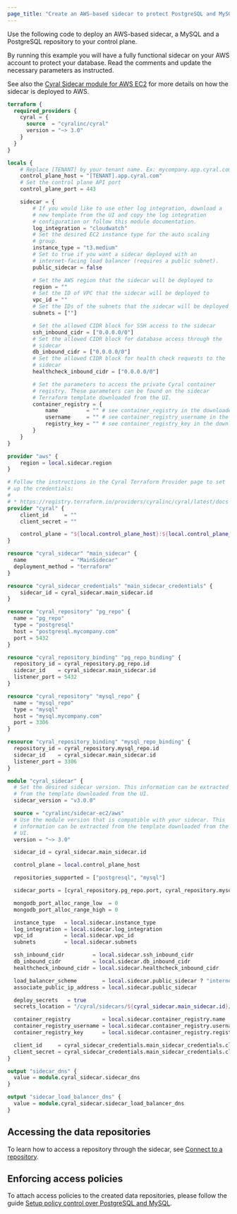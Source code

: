 ```yaml
---
page_title: "Create an AWS-based sidecar to protect PostgreSQL and MySQL databases"
---
```


Use the following code to deploy an AWS-based sidecar, a MySQL and a PostgreSQL
repository to your control plane.

By running this example you will have a fully functional sidecar on your AWS
account to protect your database. Read the comments and update the necessary
parameters as instructed.

See also the [Cyral Sidecar module for AWS EC2](https://registry.terraform.io/modules/cyralinc/sidecar-ec2/aws/latest)
for more details on how the sidecar is deployed to AWS.

```terraform
terraform {
  required_providers {
    cyral = {
      source  = "cyralinc/cyral"
      version = "~> 3.0"
    }
  }
}

locals {
    # Replace [TENANT] by your tenant name. Ex: mycompany.app.cyral.com
    control_plane_host = "[TENANT].app.cyral.com"
    # Set the control plane API port
    control_plane_port = 443

    sidecar = {
        # If you would like to use other log integration, download a
        # new template from the UI and copy the log integration
        # configuration or follow this module documentation.
        log_integration = "cloudwatch"
        # Set the desired EC2 instance type for the auto scaling
        # group.
        instance_type = "t3.medium"
        # Set to true if you want a sidecar deployed with an
        # internet-facing load balancer (requires a public subnet).
        public_sidecar = false

        # Set the AWS region that the sidecar will be deployed to
        region = ""
        # Set the ID of VPC that the sidecar will be deployed to
        vpc_id = ""
        # Set the IDs of the subnets that the sidecar will be deployed to
        subnets = [""]

        # Set the allowed CIDR block for SSH access to the sidecar
        ssh_inbound_cidr = ["0.0.0.0/0"]
        # Set the allowed CIDR block for database access through the
        # sidecar
        db_inbound_cidr = ["0.0.0.0/0"]
        # Set the allowed CIDR block for health check requests to the
        # sidecar
        healthcheck_inbound_cidr = ["0.0.0.0/0"]

        # Set the parameters to access the private Cyral container
        # registry. These parameters can be found on the sidecar
        # Terraform template downloaded from the UI.
        container_registry = {
            name         = "" # see container_registry in the downloaded template
            username     = "" # see container_registry_username in the downloaded template
            registry_key = "" # see container_registry_key in the downloaded template
        }
    }
}

provider "aws" {
    region = local.sidecar.region
}

# Follow the instructions in the Cyral Terraform Provider page to set
# up the credentials:
#
# * https://registry.terraform.io/providers/cyralinc/cyral/latest/docs
provider "cyral" {
    client_id     = ""
    client_secret = ""

    control_plane = "${local.control_plane_host}:${local.control_plane_port}"
}

resource "cyral_sidecar" "main_sidecar" {
  name              = "MainSidecar"
  deployment_method = "terraform"
}

resource "cyral_sidecar_credentials" "main_sidecar_credentials" {
    sidecar_id = cyral_sidecar.main_sidecar.id
}

resource "cyral_repository" "pg_repo" {
  name = "pg_repo"
  type = "postgresql"
  host = "postgresql.mycompany.com"
  port = 5432
}

resource "cyral_repository_binding" "pg_repo_binding" {
  repository_id = cyral_repository.pg_repo.id
  sidecar_id    = cyral_sidecar.main_sidecar.id
  listener_port = 5432
}

resource "cyral_repository" "mysql_repo" {
  name = "mysql_repo"
  type = "mysql"
  host = "mysql.mycompany.com"
  port = 3306
}

resource "cyral_repository_binding" "mysql_repo_binding" {
  repository_id = cyral_repository.mysql_repo.id
  sidecar_id    = cyral_sidecar.main_sidecar.id
  listener_port = 3306
}

module "cyral_sidecar" {
  # Set the desired sidecar version. This information can be extracted
  # from the template downloaded from the UI.
  sidecar_version = "v3.0.0"

  source = "cyralinc/sidecar-ec2/aws"
  # Use the module version that is compatible with your sidecar. This
  # information can be extracted from the template downloaded from the
  # UI.
  version = "~> 3.0"

  sidecar_id = cyral_sidecar.main_sidecar.id

  control_plane = local.control_plane_host

  repositories_supported = ["postgresql", "mysql"]

  sidecar_ports = [cyral_repository.pg_repo.port, cyral_repository.mysql_repo.port]

  mongodb_port_alloc_range_low  = 0
  mongodb_port_alloc_range_high = 0

  instance_type   = local.sidecar.instance_type
  log_integration = local.sidecar.log_integration
  vpc_id          = local.sidecar.vpc_id
  subnets         = local.sidecar.subnets

  ssh_inbound_cidr         = local.sidecar.ssh_inbound_cidr
  db_inbound_cidr          = local.sidecar.db_inbound_cidr
  healthcheck_inbound_cidr = local.sidecar.healthcheck_inbound_cidr

  load_balancer_scheme        = local.sidecar.public_sidecar ? "internet-facing" : "internal"
  associate_public_ip_address = local.sidecar.public_sidecar

  deploy_secrets   = true
  secrets_location = "/cyral/sidecars/${cyral_sidecar.main_sidecar.id}/secrets"

  container_registry          = local.sidecar.container_registry.name
  container_registry_username = local.sidecar.container_registry.username
  container_registry_key      = local.sidecar.container_registry.registry_key

  client_id     = cyral_sidecar_credentials.main_sidecar_credentials.client_id
  client_secret = cyral_sidecar_credentials.main_sidecar_credentials.client_secret
}

output "sidecar_dns" {
  value = module.cyral_sidecar.sidecar_dns
}

output "sidecar_load_balancer_dns" {
  value = module.cyral_sidecar.sidecar_load_balancer_dns
}
```

## Accessing the data repositories

To learn how to access a repository through the sidecar, see [Connect to a
repository](https://cyral.com/docs/connect/repo-connect).

## Enforcing access policies

To attach access policies to the created data repositories, please follow the
guide [Setup policy control over PostgreSQL and MySQL](https://registry.terraform.io/providers/cyralinc/cyral/latest/docs/guides/pg_mysql_sidecar_policy).
